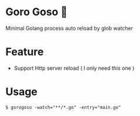 # Goro Goso 🧟‍
Minimal Golang process auto reload by glob watcher


# Feature
- Support Http server reload ( I only need this one )


# Usage
```
$ gorogoso -watch="**/*.go" -entry="main.go"
```
